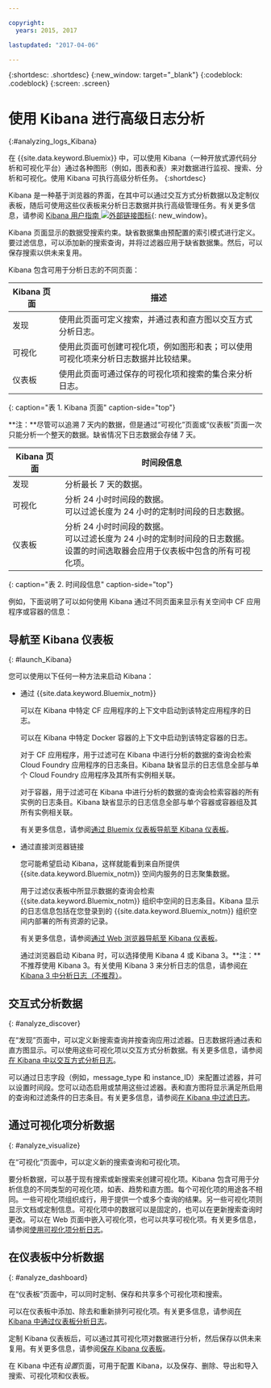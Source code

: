```yaml
---

copyright:
  years: 2015, 2017

lastupdated: "2017-04-06"

---
```



{:shortdesc: .shortdesc}
{:new_window: target="_blank"}
{:codeblock: .codeblock}
{:screen: .screen}

# 使用 Kibana 进行高级日志分析
{:#analyzing_logs_Kibana}

在 {{site.data.keyword.Bluemix}} 中，可以使用 Kibana（一种开放式源代码分析和可视化平台）通过各种图形（例如，图表和表）来对数据进行监视、搜索、分析和可视化。使用 Kibana 可执行高级分析任务。
{:shortdesc}

Kibana 是一种基于浏览器的界面，在其中可以通过交互方式分析数据以及定制仪表板，随后可使用这些仪表板来分析日志数据并执行高级管理任务。有关更多信息，请参阅 [Kibana 用户指南 ![外部链接图标](../../../icons/launch-glyph.svg "外部链接图标")](https://www.elastic.co/guide/en/kibana/4.1/index.html){: new_window}。

Kibana 页面显示的数据受搜索约束。缺省数据集由预配置的索引模式进行定义。要过滤信息，可以添加新的搜索查询，并将过滤器应用于缺省数据集。然后，可以保存搜索以供未来复用。 

Kibana 包含可用于分析日志的不同页面：

| Kibana 页面 | 描述 |
|-------------|-------------|
| 发现 | 使用此页面可定义搜索，并通过表和直方图以交互方式分析日志。 |
| 可视化 | 使用此页面可创建可视化项，例如图形和表；可以使用可视化项来分析日志数据并比较结果。  |
| 仪表板 | 使用此页面可通过保存的可视化项和搜索的集合来分析日志。  |
{: caption="表 1. Kibana 页面" caption-side="top"}

**注：**尽管可以追溯 7 天内的数据，但是通过“可视化”页面或“仪表板”页面一次只能分析一个整天的数据。缺省情况下日志数据会存储 7 天。 

| Kibana 页面 | 时间段信息 |
|-------------|-------------------------|
| 发现 | 分析最长 7 天的数据。 |
| 可视化 | 分析 24 小时时间段的数据。<br> 可以过滤长度为 24 小时的定制时间段的日志数据。  |
| 仪表板 | 分析 24 小时时间段的数据。<br> 可以过滤长度为 24 小时的定制时间段的日志数据。<br> 设置的时间选取器会应用于仪表板中包含的所有可视化项。 |
{: caption="表 2. 时间段信息" caption-side="top"}

例如，下面说明了可以如何使用 Kibana 通过不同页面来显示有关空间中 CF 应用程序或容器的信息：

## 导航至 Kibana 仪表板
{: #launch_Kibana}

您可以使用以下任何一种方法来启动 Kibana：

* 通过 {{site.data.keyword.Bluemix_notm}}

    可以在 Kibana 中特定 CF 应用程序的上下文中启动到该特定应用程序的日志。
    
    可以在 Kibana 中特定 Docker 容器的上下文中启动到该特定容器的日志。 
    
    对于 CF 应用程序，用于过滤可在 Kibana 中进行分析的数据的查询会检索 Cloud Foundry 应用程序的日志条目。Kibana 缺省显示的日志信息全部与单个 Cloud Foundry 应用程序及其所有实例相关联。 
    
    对于容器，用于过滤可在 Kibana 中进行分析的数据的查询会检索容器的所有实例的日志条目。Kibana 缺省显示的日志信息全部与单个容器或容器组及其所有实例相关联。 
    
    有关更多信息，请参阅[通过 Bluemix 仪表板导航至 Kibana 仪表板](k4_launch.html#launch_Kibana_from_bluemix)。

* 通过直接浏览器链接

    您可能希望启动 Kibana，这样就能看到来自所提供 {{site.data.keyword.Bluemix_notm}} 空间内服务的日志聚集数据。
    
    用于过滤仪表板中所显示数据的查询会检索 {{site.data.keyword.Bluemix_notm}} 组织中空间的日志条目。Kibana 显示的日志信息包括在您登录到的 {{site.data.keyword.Bluemix_notm}} 组织空间内部署的所有资源的记录。 
    
    有关更多信息，请参阅[通过 Web 浏览器导航至 Kibana 仪表板](k4_launch.html#launch_Kibana_from_browser)。
    
    通过浏览器启动 Kibana 时，可以选择使用 Kibana 4 或 Kibana 3。**注：**不推荐使用 Kibana 3。有关使用 Kibana 3 来分析日志的信息，请参阅[在 Kibana 3 中分析日志（不推荐）](../logging_view_kibana3.html#analyzing_logs_Kibana3)。


## 交互式分析数据
{: #analyze_discover}

在“发现”页面中，可以定义新搜索查询并按查询应用过滤器。日志数据将通过表和直方图显示。可以使用这些可视化项以交互方式分析数据。有关更多信息，请参阅[在 Kibana 中以交互方式分析日志](logging_kibana_analize_logs_interactively.html#kibana_analize_logs_interactively)。

可以通过日志字段（例如，message_type 和 instance_ID）来配置过滤器，并可以设置时间段。您可以动态启用或禁用这些过滤器。表和直方图将显示满足所启用的查询和过滤条件的日志条目。有关更多信息，请参阅[在 Kibana 中过滤日志](k4_filter_logs.html#k4_filter_logs)。

## 通过可视化项分析数据
{: #analyze_visualize}
    
在“可视化”页面中，可以定义新的搜索查询和可视化项。

要分析数据，可以基于现有搜索或新搜索来创建可视化项。Kibana 包含可用于分析信息的不同类型的可视化项，如表、趋势和直方图。每个可视化项的用途各不相同。一些可视化项组织成行，用于提供一个或多个查询的结果。另一些可视化项则显示文档或定制信息。可视化项中的数据可以是固定的，也可以在更新搜索查询时更改。可以在 Web 页面中嵌入可视化项，也可以共享可视化项。有关更多信息，请参阅[使用可视化项分析日志](logging_kibana_visualizations.html#logging_kibana_visualizations)。

## 在仪表板中分析数据
{: #analyze_dashboard}

在“仪表板”页面中，可以同时定制、保存和共享多个可视化项和搜索。 

可以在仪表板中添加、除去和重新排列可视化项。有关更多信息，请参阅[在 Kibana 中通过仪表板分析日志](logging_kibana_analize_logs_dashboard.html#kibana_analize_logs_dashboard)。
    
定制 Kibana 仪表板后，可以通过其可视化项对数据进行分析，然后保存以供未来复用。有关更多信息，请参阅[保存 Kibana 仪表板](logging_kibana_analize_logs_dashboard.html#k4_dashboard_save)。

在 Kibana 中还有*设置*页面，可用于配置 Kibana，以及保存、删除、导出和导入搜索、可视化项和仪表板。



